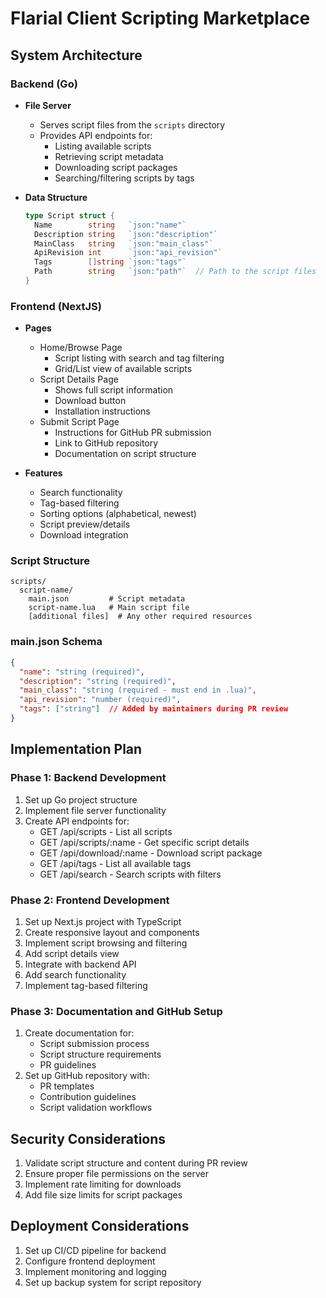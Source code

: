 # Flarial Client Scripting Marketplace

## System Architecture

### Backend (Go)
- **File Server**
  - Serves script files from the `scripts` directory
  - Provides API endpoints for:
    - Listing available scripts
    - Retrieving script metadata
    - Downloading script packages
    - Searching/filtering scripts by tags

- **Data Structure**
  ```go
  type Script struct {
    Name        string   `json:"name"`
    Description string   `json:"description"`
    MainClass   string   `json:"main_class"`
    ApiRevision int      `json:"api_revision"`
    Tags        []string `json:"tags"`
    Path        string   `json:"path"`  // Path to the script files
  }
  ```

### Frontend (NextJS)
- **Pages**
  - Home/Browse Page
    - Script listing with search and tag filtering
    - Grid/List view of available scripts
  - Script Details Page
    - Shows full script information
    - Download button
    - Installation instructions
  - Submit Script Page
    - Instructions for GitHub PR submission
    - Link to GitHub repository
    - Documentation on script structure

- **Features**
  - Search functionality
  - Tag-based filtering
  - Sorting options (alphabetical, newest)
  - Script preview/details
  - Download integration

### Script Structure
```
scripts/
  script-name/
    main.json         # Script metadata
    script-name.lua   # Main script file
    [additional files]  # Any other required resources
```

### main.json Schema
```json
{
  "name": "string (required)",
  "description": "string (required)",
  "main_class": "string (required - must end in .lua)",
  "api_revision": "number (required)",
  "tags": ["string"]  // Added by maintainers during PR review
}
```

## Implementation Plan

### Phase 1: Backend Development
1. Set up Go project structure
2. Implement file server functionality
3. Create API endpoints for:
   - GET /api/scripts - List all scripts
   - GET /api/scripts/:name - Get specific script details
   - GET /api/download/:name - Download script package
   - GET /api/tags - List all available tags
   - GET /api/search - Search scripts with filters

### Phase 2: Frontend Development
1. Set up Next.js project with TypeScript
2. Create responsive layout and components
3. Implement script browsing and filtering
4. Add script details view
5. Integrate with backend API
6. Add search functionality
7. Implement tag-based filtering

### Phase 3: Documentation and GitHub Setup
1. Create documentation for:
   - Script submission process
   - Script structure requirements
   - PR guidelines
2. Set up GitHub repository with:
   - PR templates
   - Contribution guidelines
   - Script validation workflows

## Security Considerations
1. Validate script structure and content during PR review
2. Ensure proper file permissions on the server
3. Implement rate limiting for downloads
4. Add file size limits for script packages

## Deployment Considerations
1. Set up CI/CD pipeline for backend
2. Configure frontend deployment
3. Implement monitoring and logging
4. Set up backup system for script repository